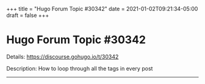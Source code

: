 +++
title = "Hugo Forum Topic #30342"
date = 2021-01-02T09:21:34-05:00
draft = false
+++
# Hugo Forum Topic #30342

Details: <https://discourse.gohugo.io/t/30342>

Description: How to loop through all the tags in every post

---
